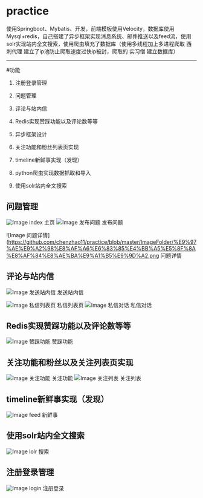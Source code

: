 # practice


使用Springboot、Mybatis、开发，前端模板使用Velocity，数据库使用Mysql+redis，自己搭建了异步框架实现消息系统、邮件推送以及feed流，使用solr实现站内全文搜索，使用爬虫填充了数据库（使用多线程加上多进程爬取    西刺代理   建立了ip池防止爬取速度过快ip被封，爬取的  实习僧  建立数据库）
**********************************
#功能

1. 注册登录管理

2. 问题管理

3. 评论与站内信

4. Redis实现赞踩功能以及评论数等等

5. 异步框架设计

6. 关注功能和粉丝列表页实现

7. timeline新鲜事实现（发现）

8. python爬虫实现数据抓取和导入

9. 使用solr站内全文搜索




## 问题管理
![Image index](https://github.com/chenzhao11/practice/blob/master/ImageFolder/%E9%A6%96%E9%A1%B5.png)
主页
![Image 发布问题](https://github.com/chenzhao11/practice/blob/master/ImageFolder/%E5%8F%91%E5%B8%83%E9%97%AE%E9%A2%98.png)
发布问题

![Image 问题详情](https://github.com/chenzhao11/practice/blob/master/ImageFolder/%E9%97%AE%E9%A2%98%E8%AF%A6%E6%83%85%E4%BB%A5%E5%8F%8A%E8%AF%84%E8%AE%BA%E9%A1%B5%E9%9D%A2.png
问题详情

## 评论与站内信
![Image 发送站内信](https://github.com/chenzhao11/practice/blob/master/ImageFolder/%E5%8F%91%E9%80%81%E7%A7%81%E4%BF%A1.png)
发送站内信

![Image 私信列表页](https://github.com/chenzhao11/practice/blob/master/ImageFolder/%E7%A7%81%E4%BF%A1%E5%88%97%E8%A1%A8%E9%A1%B5.png)
私信列表页
![Image 私信对话](https://github.com/chenzhao11/practice/blob/master/ImageFolder/%E7%A7%81%E4%BF%A1.png)
私信对话

## Redis实现赞踩功能以及评论数等等
![Image 赞踩功能](https://github.com/chenzhao11/practice/blob/master/ImageFolder/%E8%B5%9E%E8%B8%A9.png)
赞踩功能

## 关注功能和粉丝以及关注列表页实现
![Image 关注功能](https://github.com/chenzhao11/practice/blob/master/ImageFolder/%E5%85%B3%E6%B3%A8%E5%8A%9F%E8%83%BD.png)
关注功能
![Image 关注列表](https://github.com/chenzhao11/practice/blob/master/ImageFolder/%E5%85%B3%E6%B3%A8%E5%88%97%E8%A1%A8.png)
关注列表

## timeline新鲜事实现（发现）
![Image feed](https://github.com/chenzhao11/practice/blob/master/ImageFolder/feed%E6%B5%81.png)
新鲜事

## 使用solr站内全文搜索
![Image lolr](https://github.com/chenzhao11/practice/blob/master/ImageFolder/%E6%90%9C%E7%B4%A2.png)
搜索

## 注册登录管理
![Image login](https://github.com/chenzhao11/practice/blob/master/ImageFolder/%E7%99%BB%E5%BD%95.png)
注册登录





